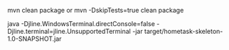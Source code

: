 mvn clean package or mvn -DskipTests=true clean package 




java -Djline.WindowsTerminal.directConsole=false -Djline.terminal=jline.UnsupportedTerminal -jar target/hometask-skeleton-1.0-SNAPSHOT.jar
